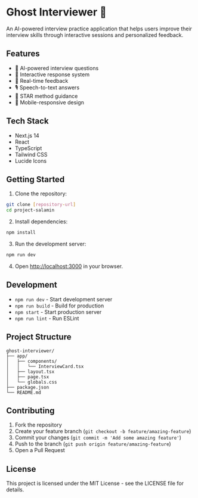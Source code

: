# Ghost Interviewer 👻

An AI-powered interview practice application that helps users improve their interview skills through interactive sessions and personalized feedback.

## Features

- 🤖 AI-powered interview questions
- 💬 Interactive response system
- 📝 Real-time feedback
- 🎙️ Speech-to-text answers
- 🎯 STAR method guidance
- 📱 Mobile-responsive design

## Tech Stack

- Next.js 14
- React
- TypeScript
- Tailwind CSS
- Lucide Icons

## Getting Started

1. Clone the repository:
```bash
git clone [repository-url]
cd project-salamin
```

2. Install dependencies:
```bash
npm install
```

3. Run the development server:
```bash
npm run dev
```

4. Open [http://localhost:3000](http://localhost:3000) in your browser.

## Development

- `npm run dev` - Start development server
- `npm run build` - Build for production
- `npm start` - Start production server
- `npm run lint` - Run ESLint

## Project Structure

```
ghost-interviewer/
├── app/
│   ├── components/
│   │   └── InterviewCard.tsx
│   ├── layout.tsx
│   ├── page.tsx
│   └── globals.css
├── package.json
└── README.md
```

## Contributing

1. Fork the repository
2. Create your feature branch (`git checkout -b feature/amazing-feature`)
3. Commit your changes (`git commit -m 'Add some amazing feature'`)
4. Push to the branch (`git push origin feature/amazing-feature`)
5. Open a Pull Request

## License

This project is licensed under the MIT License - see the LICENSE file for details. 